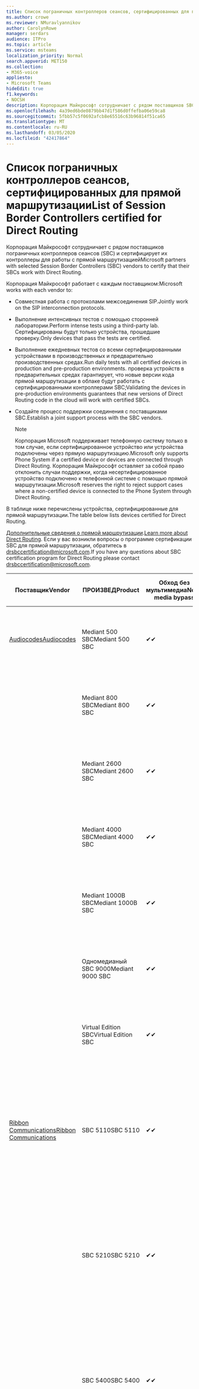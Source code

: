 ```yaml
---
title: Список пограничных контроллеров сеансов, сертифицированных для прямой маршрутизации
ms.author: crowe
ms.reviewer: NMuravlyannikov
author: CarolynRowe
manager: serdars
audience: ITPro
ms.topic: article
ms.service: msteams
localization_priority: Normal
search.appverid: MET150
ms.collection:
- M365-voice
appliesto:
- Microsoft Teams
hideEdit: true
f1.keywords:
- NOCSH
description: Корпорация Майкрософт сотрудничает с рядом поставщиков SBC и сертифицирует их контроллеры для работы с прямой маршрутизацией.
ms.openlocfilehash: 4a39ed6bde0879bb47d1f586d0ffefba06e59ca8
ms.sourcegitcommit: 5fbb57c5f0692afcb8e65516c63b96814f51ca65
ms.translationtype: MT
ms.contentlocale: ru-RU
ms.lasthandoff: 03/05/2020
ms.locfileid: "42417864"
---
```

# <a name="list-of-session-border-controllers-certified-for-direct-routing"></a><span data-ttu-id="6e73f-103">Список пограничных контроллеров сеансов, сертифицированных для прямой маршрутизации</span><span class="sxs-lookup"><span data-stu-id="6e73f-103">List of Session Border Controllers certified for Direct Routing</span></span>

<span data-ttu-id="6e73f-104">Корпорация Майкрософт сотрудничает с рядом поставщиков пограничных контроллеров сеансов (SBC) и сертифицирует их контроллеры для работы с прямой маршрутизацией</span><span class="sxs-lookup"><span data-stu-id="6e73f-104">Microsoft partners with selected Session Border Controllers (SBC) vendors to certify that their SBCs work with Direct Routing.</span></span> 

<span data-ttu-id="6e73f-105">Корпорация Майкрософт работает с каждым поставщиком:</span><span class="sxs-lookup"><span data-stu-id="6e73f-105">Microsoft works with each vendor to:</span></span> 

- <span data-ttu-id="6e73f-106">Совместная работа с протоколами межсоединения SIP.</span><span class="sxs-lookup"><span data-stu-id="6e73f-106">Jointly work on the SIP interconnection protocols.</span></span>
- <span data-ttu-id="6e73f-107">Выполнение интенсивных тестов с помощью сторонней лаборатории.</span><span class="sxs-lookup"><span data-stu-id="6e73f-107">Perform intense tests using a third-party lab.</span></span> <span data-ttu-id="6e73f-108">Сертифицированы будут только устройства, прошедшие проверку.</span><span class="sxs-lookup"><span data-stu-id="6e73f-108">Only devices that pass the tests are certified.</span></span> 
- <span data-ttu-id="6e73f-109">Выполнение ежедневных тестов со всеми сертифицированными устройствами в производственных и предварительно производственных средах.</span><span class="sxs-lookup"><span data-stu-id="6e73f-109">Run daily tests with all certified devices in production and pre-production environments.</span></span> <span data-ttu-id="6e73f-110">проверка устройств в предварительных средах гарантирует, что новые версии кода прямой маршрутизации в облаке будут работать с сертифицированными контроллерами SBC;</span><span class="sxs-lookup"><span data-stu-id="6e73f-110">Validating the devices in pre-production environments guarantees that new versions of Direct Routing code in the cloud will work with certified SBCs.</span></span> 
- <span data-ttu-id="6e73f-111">Создайте процесс поддержки соединения с поставщиками SBC.</span><span class="sxs-lookup"><span data-stu-id="6e73f-111">Establish a joint support process with the SBC vendors.</span></span>


  > [!NOTE]
  > <span data-ttu-id="6e73f-112">Корпорация Microsoft поддерживает телефонную систему только в том случае, если сертифицированное устройство или устройства подключены через прямую маршрутизацию.</span><span class="sxs-lookup"><span data-stu-id="6e73f-112">Microsoft only supports Phone System if a certified device or devices are connected through Direct Routing.</span></span> <span data-ttu-id="6e73f-113">Корпорация Майкрософт оставляет за собой право отклонить случаи поддержки, когда несертифицированное устройство подключено к телефонной системе с помощью прямой маршрутизации.</span><span class="sxs-lookup"><span data-stu-id="6e73f-113">Microsoft reserves the right to reject support cases where a non-certified device is connected to the Phone System through Direct Routing.</span></span> 

<span data-ttu-id="6e73f-114">В таблице ниже перечислены устройства, сертифицированные для прямой маршрутизации.</span><span class="sxs-lookup"><span data-stu-id="6e73f-114">The table below lists devices certified for Direct Routing.</span></span> 

<span data-ttu-id="6e73f-115">[Дополнительные сведения о прямой маршрутизации](https://aka.ms/dr).</span><span class="sxs-lookup"><span data-stu-id="6e73f-115">[Learn more about Direct Routing](https://aka.ms/dr).</span></span> <span data-ttu-id="6e73f-116">Если у вас возникли вопросы о программе сертификации SBC для прямой маршрутизации, обратитесь в drsbccertification@microsoft.com.</span><span class="sxs-lookup"><span data-stu-id="6e73f-116">If you have any questions about SBC certification program for Direct Routing please contact drsbccertification@microsoft.com.</span></span>


|                                                       <span data-ttu-id="6e73f-117">Поставщик</span><span class="sxs-lookup"><span data-stu-id="6e73f-117">Vendor</span></span>                                                        |       <span data-ttu-id="6e73f-118">ПРОИЗВЕД</span><span class="sxs-lookup"><span data-stu-id="6e73f-118">Product</span></span>       | <span data-ttu-id="6e73f-119">Обход без мультимедиа</span><span class="sxs-lookup"><span data-stu-id="6e73f-119">Non-media bypass</span></span> | <span data-ttu-id="6e73f-120">Обход мультимедиа</span><span class="sxs-lookup"><span data-stu-id="6e73f-120">Media bypass</span></span> | <span data-ttu-id="6e73f-121">Версия программного обеспечения</span><span class="sxs-lookup"><span data-stu-id="6e73f-121">Software version</span></span> | <span data-ttu-id="6e73f-122">Проверено с помощью поставщиков E911</span><span class="sxs-lookup"><span data-stu-id="6e73f-122">Validated with E911 providers</span></span> | <span data-ttu-id="6e73f-123">Возможность Елин</span><span class="sxs-lookup"><span data-stu-id="6e73f-123">ELIN capable</span></span>
|---------------------------------------------------------------------------------------------------------------------|---------------------|------------------|--------------|------------------|-----------------|------------------|
| [<span data-ttu-id="6e73f-124">Audiocodes</span><span class="sxs-lookup"><span data-stu-id="6e73f-124">Audiocodes</span></span>](https://www.audiocodes.com/solutions-products/products/products-for-microsoft-365/direct-routing-for-microsoft-teams) |   <span data-ttu-id="6e73f-125">Mediant 500 SBC</span><span class="sxs-lookup"><span data-stu-id="6e73f-125">Mediant 500 SBC</span></span>   |     <span data-ttu-id="6e73f-126">&#10004;</span><span class="sxs-lookup"><span data-stu-id="6e73f-126">&#10004;</span></span>     |   <span data-ttu-id="6e73f-127">&#10004;</span><span class="sxs-lookup"><span data-stu-id="6e73f-127">&#10004;</span></span>    |  <span data-ttu-id="6e73f-128">7.20 а. 250</span><span class="sxs-lookup"><span data-stu-id="6e73f-128">7.20A.250</span></span>   | <ul> <li> <span data-ttu-id="6e73f-129">Маршрутизация динамического расположения пропускной способности</span><span class="sxs-lookup"><span data-stu-id="6e73f-129">Bandwidth Dynamic Location Routing</span></span> </li> </ul>
|                                                                                                                     |   <span data-ttu-id="6e73f-130">Mediant 800 SBC</span><span class="sxs-lookup"><span data-stu-id="6e73f-130">Mediant 800 SBC</span></span>   |     <span data-ttu-id="6e73f-131">&#10004;</span><span class="sxs-lookup"><span data-stu-id="6e73f-131">&#10004;</span></span>     |   <span data-ttu-id="6e73f-132">&#10004;</span><span class="sxs-lookup"><span data-stu-id="6e73f-132">&#10004;</span></span>     |  <span data-ttu-id="6e73f-133">7.20 а. 250</span><span class="sxs-lookup"><span data-stu-id="6e73f-133">7.20A.250</span></span>   |  <ul> <li> [<span data-ttu-id="6e73f-134">Маршрутизация динамического расположения пропускной способности</span><span class="sxs-lookup"><span data-stu-id="6e73f-134">Bandwidth Dynamic Location Routing</span></span>](https://www.bandwidth.com/partners/microsoft-teams-direct-routing) </li> </ul>  |    |
|                                                                                                                     |  <span data-ttu-id="6e73f-135">Mediant 2600 SBC</span><span class="sxs-lookup"><span data-stu-id="6e73f-135">Mediant 2600 SBC</span></span>   |     <span data-ttu-id="6e73f-136">&#10004;</span><span class="sxs-lookup"><span data-stu-id="6e73f-136">&#10004;</span></span>     |   <span data-ttu-id="6e73f-137">&#10004;</span><span class="sxs-lookup"><span data-stu-id="6e73f-137">&#10004;</span></span>    |  <span data-ttu-id="6e73f-138">7.20 а. 250</span><span class="sxs-lookup"><span data-stu-id="6e73f-138">7.20A.250</span></span>   |   <ul> <li> [<span data-ttu-id="6e73f-139">Маршрутизация динамического расположения пропускной способности</span><span class="sxs-lookup"><span data-stu-id="6e73f-139">Bandwidth Dynamic Location Routing</span></span>](https://www.bandwidth.com/partners/microsoft-teams-direct-routing) </li> </ul>  |    |    
|                                                                                                                     |  <span data-ttu-id="6e73f-140">Mediant 4000 SBC</span><span class="sxs-lookup"><span data-stu-id="6e73f-140">Mediant 4000 SBC</span></span>   |     <span data-ttu-id="6e73f-141">&#10004;</span><span class="sxs-lookup"><span data-stu-id="6e73f-141">&#10004;</span></span>     |   <span data-ttu-id="6e73f-142">&#10004;</span><span class="sxs-lookup"><span data-stu-id="6e73f-142">&#10004;</span></span>     |  <span data-ttu-id="6e73f-143">7.20 а. 250</span><span class="sxs-lookup"><span data-stu-id="6e73f-143">7.20A.250</span></span>   |   <ul> <li> [<span data-ttu-id="6e73f-144">Маршрутизация динамического расположения пропускной способности</span><span class="sxs-lookup"><span data-stu-id="6e73f-144">Bandwidth Dynamic Location Routing</span></span>](https://www.bandwidth.com/partners/microsoft-teams-direct-routing) </li> </ul>  |    |    
|                                                                                                                     | <span data-ttu-id="6e73f-145">Mediant 1000B SBC</span><span class="sxs-lookup"><span data-stu-id="6e73f-145">Mediant 1000B  SBC</span></span>  |     <span data-ttu-id="6e73f-146">&#10004;</span><span class="sxs-lookup"><span data-stu-id="6e73f-146">&#10004;</span></span>     |   <span data-ttu-id="6e73f-147">Pending</span><span class="sxs-lookup"><span data-stu-id="6e73f-147">Pending</span></span>     |  <span data-ttu-id="6e73f-148">7.20 а. 250</span><span class="sxs-lookup"><span data-stu-id="6e73f-148">7.20A.250</span></span>  |  <ul> <li> [<span data-ttu-id="6e73f-149">Маршрутизация динамического расположения пропускной способности</span><span class="sxs-lookup"><span data-stu-id="6e73f-149">Bandwidth Dynamic Location Routing</span></span>](https://www.bandwidth.com/partners/microsoft-teams-direct-routing) </li> </ul>  |    |    
|                                                                                                                     | <span data-ttu-id="6e73f-150">Одномедианый SBC 9000</span><span class="sxs-lookup"><span data-stu-id="6e73f-150">Mediant 9000  SBC</span></span>  |     <span data-ttu-id="6e73f-151">&#10004;</span><span class="sxs-lookup"><span data-stu-id="6e73f-151">&#10004;</span></span>     |   <span data-ttu-id="6e73f-152">&#10004;</span><span class="sxs-lookup"><span data-stu-id="6e73f-152">&#10004;</span></span>     |  <span data-ttu-id="6e73f-153">7.20 а. 250</span><span class="sxs-lookup"><span data-stu-id="6e73f-153">7.20A.250</span></span>   | <ul> <li> [<span data-ttu-id="6e73f-154">Маршрутизация динамического расположения пропускной способности</span><span class="sxs-lookup"><span data-stu-id="6e73f-154">Bandwidth Dynamic Location Routing</span></span>](https://www.bandwidth.com/partners/microsoft-teams-direct-routing) </li> </ul>    |    |                                                                       
|                                                                                                                     | <span data-ttu-id="6e73f-155">Virtual Edition SBC</span><span class="sxs-lookup"><span data-stu-id="6e73f-155">Virtual Edition SBC</span></span> |     <span data-ttu-id="6e73f-156">&#10004;</span><span class="sxs-lookup"><span data-stu-id="6e73f-156">&#10004;</span></span>     |   <span data-ttu-id="6e73f-157">&#10004;</span><span class="sxs-lookup"><span data-stu-id="6e73f-157">&#10004;</span></span>     |  <span data-ttu-id="6e73f-158">7.20 а. 250</span><span class="sxs-lookup"><span data-stu-id="6e73f-158">7.20A.250</span></span> |  <ul> <li> [<span data-ttu-id="6e73f-159">Маршрутизация динамического расположения пропускной способности</span><span class="sxs-lookup"><span data-stu-id="6e73f-159">Bandwidth Dynamic Location Routing</span></span>](https://www.bandwidth.com/partners/microsoft-teams-direct-routing) </li> </ul>   |    |    
|  [<span data-ttu-id="6e73f-160">Ribbon Communications</span><span class="sxs-lookup"><span data-stu-id="6e73f-160">Ribbon Communications</span></span>](https://ribboncommunications.com/solutions/enterprise-solutions/microsoft-skype-business)  |      <span data-ttu-id="6e73f-161">SBC 5110</span><span class="sxs-lookup"><span data-stu-id="6e73f-161">SBC 5110</span></span>       |     <span data-ttu-id="6e73f-162">&#10004;</span><span class="sxs-lookup"><span data-stu-id="6e73f-162">&#10004;</span></span>     |   <span data-ttu-id="6e73f-163">&#10004;</span><span class="sxs-lookup"><span data-stu-id="6e73f-163">&#10004;</span></span>    |       <span data-ttu-id="6e73f-164">7,2</span><span class="sxs-lookup"><span data-stu-id="6e73f-164">7.2</span></span>       | <ul> <li> [<span data-ttu-id="6e73f-165">Маршрутизация динамического расположения пропускной способности</span><span class="sxs-lookup"><span data-stu-id="6e73f-165">Bandwidth Dynamic Location Routing</span></span>](https://www.bandwidth.com/partners/microsoft-teams-direct-routing) </li> <li><span data-ttu-id="6e73f-166">Интрадо ЕРС</span><span class="sxs-lookup"><span data-stu-id="6e73f-166">Intrado ERS</span></span> </li> <li><span data-ttu-id="6e73f-167">Интрадо ЕГВ</span><span class="sxs-lookup"><span data-stu-id="6e73f-167">Intrado EGW</span></span></li> <li> <span data-ttu-id="6e73f-168">Красный Небесный высокогоризонтный мобильный</span><span class="sxs-lookup"><span data-stu-id="6e73f-168">Red Sky Horizon Mobility</span></span> </li>  </ul> |   <span data-ttu-id="6e73f-169">Нет</span><span class="sxs-lookup"><span data-stu-id="6e73f-169">No</span></span> |    
|                                                                                                                     |      <span data-ttu-id="6e73f-170">SBC 5210</span><span class="sxs-lookup"><span data-stu-id="6e73f-170">SBC 5210</span></span>       |     <span data-ttu-id="6e73f-171">&#10004;</span><span class="sxs-lookup"><span data-stu-id="6e73f-171">&#10004;</span></span>     |  <span data-ttu-id="6e73f-172">&#10004;</span><span class="sxs-lookup"><span data-stu-id="6e73f-172">&#10004;</span></span>    |       <span data-ttu-id="6e73f-173">7,2</span><span class="sxs-lookup"><span data-stu-id="6e73f-173">7.2</span></span>       |  <ul> <li> [<span data-ttu-id="6e73f-174">Маршрутизация динамического расположения пропускной способности</span><span class="sxs-lookup"><span data-stu-id="6e73f-174">Bandwidth Dynamic Location Routing</span></span>](https://www.bandwidth.com/partners/microsoft-teams-direct-routing) </li> <li><span data-ttu-id="6e73f-175">Интрадо ЕРС</span><span class="sxs-lookup"><span data-stu-id="6e73f-175">Intrado ERS</span></span> </li> <li><span data-ttu-id="6e73f-176">Интрадо ЕГВ</span><span class="sxs-lookup"><span data-stu-id="6e73f-176">Intrado EGW</span></span></li> <li> <span data-ttu-id="6e73f-177">Красный Небесный высокогоризонтный мобильный</span><span class="sxs-lookup"><span data-stu-id="6e73f-177">Red Sky Horizon Mobility</span></span> </li> </ul> | <span data-ttu-id="6e73f-178">Нет</span><span class="sxs-lookup"><span data-stu-id="6e73f-178">No</span></span>   |    
|                                                                                                                     |      <span data-ttu-id="6e73f-179">SBC 5400</span><span class="sxs-lookup"><span data-stu-id="6e73f-179">SBC 5400</span></span>       |     <span data-ttu-id="6e73f-180">&#10004;</span><span class="sxs-lookup"><span data-stu-id="6e73f-180">&#10004;</span></span>     |   <span data-ttu-id="6e73f-181">&#10004;</span><span class="sxs-lookup"><span data-stu-id="6e73f-181">&#10004;</span></span>   |       <span data-ttu-id="6e73f-182">7,2</span><span class="sxs-lookup"><span data-stu-id="6e73f-182">7.2</span></span>       |  <ul> <li> [<span data-ttu-id="6e73f-183">Маршрутизация динамического расположения пропускной способности</span><span class="sxs-lookup"><span data-stu-id="6e73f-183">Bandwidth Dynamic Location Routing</span></span>](https://www.bandwidth.com/partners/microsoft-teams-direct-routing) </li><li><span data-ttu-id="6e73f-184">Интрадо ЕРС</span><span class="sxs-lookup"><span data-stu-id="6e73f-184">Intrado ERS</span></span> </li> <li><span data-ttu-id="6e73f-185">Интрадо ЕГВ</span><span class="sxs-lookup"><span data-stu-id="6e73f-185">Intrado EGW</span></span></li> <li> <span data-ttu-id="6e73f-186">Красный Небесный высокогоризонтный мобильный</span><span class="sxs-lookup"><span data-stu-id="6e73f-186">Red Sky Horizon Mobility</span></span> </li> </ul>  |<span data-ttu-id="6e73f-187">Нет</span><span class="sxs-lookup"><span data-stu-id="6e73f-187">No</span></span>|    
|                                                                                                                     |      <span data-ttu-id="6e73f-188">SBC 7000</span><span class="sxs-lookup"><span data-stu-id="6e73f-188">SBC 7000</span></span>       |     <span data-ttu-id="6e73f-189">&#10004;</span><span class="sxs-lookup"><span data-stu-id="6e73f-189">&#10004;</span></span>     |   <span data-ttu-id="6e73f-190">&#10004;</span><span class="sxs-lookup"><span data-stu-id="6e73f-190">&#10004;</span></span>    |       <span data-ttu-id="6e73f-191">7,2</span><span class="sxs-lookup"><span data-stu-id="6e73f-191">7.2</span></span>       |   <ul> <li> [<span data-ttu-id="6e73f-192">Маршрутизация динамического расположения пропускной способности</span><span class="sxs-lookup"><span data-stu-id="6e73f-192">Bandwidth Dynamic Location Routing</span></span>](https://www.bandwidth.com/partners/microsoft-teams-direct-routing) </li> <li><span data-ttu-id="6e73f-193">Интрадо ЕРС</span><span class="sxs-lookup"><span data-stu-id="6e73f-193">Intrado ERS</span></span> </li> <li><span data-ttu-id="6e73f-194">Интрадо ЕГВ</span><span class="sxs-lookup"><span data-stu-id="6e73f-194">Intrado EGW</span></span></li> <li> <span data-ttu-id="6e73f-195">Красный Небесный высокогоризонтный мобильный</span><span class="sxs-lookup"><span data-stu-id="6e73f-195">Red Sky Horizon Mobility</span></span> </li> </ul> |  <span data-ttu-id="6e73f-196">Нет</span><span class="sxs-lookup"><span data-stu-id="6e73f-196">No</span></span>  |    
|                                                                                                                     |       <span data-ttu-id="6e73f-197">SBC SWe</span><span class="sxs-lookup"><span data-stu-id="6e73f-197">SBC SWe</span></span>       |     <span data-ttu-id="6e73f-198">&#10004;</span><span class="sxs-lookup"><span data-stu-id="6e73f-198">&#10004;</span></span>     |   <span data-ttu-id="6e73f-199">&#10004;</span><span class="sxs-lookup"><span data-stu-id="6e73f-199">&#10004;</span></span>   |       <span data-ttu-id="6e73f-200">7,2</span><span class="sxs-lookup"><span data-stu-id="6e73f-200">7.2</span></span>       |   <ul> <li> [<span data-ttu-id="6e73f-201">Маршрутизация динамического расположения пропускной способности</span><span class="sxs-lookup"><span data-stu-id="6e73f-201">Bandwidth Dynamic Location Routing</span></span>](https://www.bandwidth.com/partners/microsoft-teams-direct-routing) </li> <li><span data-ttu-id="6e73f-202">Интрадо ЕРС</span><span class="sxs-lookup"><span data-stu-id="6e73f-202">Intrado ERS</span></span> </li> <li><span data-ttu-id="6e73f-203">Интрадо ЕГВ</span><span class="sxs-lookup"><span data-stu-id="6e73f-203">Intrado EGW</span></span></li> <li> <span data-ttu-id="6e73f-204">Красный Небесный высокогоризонтный мобильный</span><span class="sxs-lookup"><span data-stu-id="6e73f-204">Red Sky Horizon Mobility</span></span> </li> </ul> |   <span data-ttu-id="6e73f-205">Нет</span><span class="sxs-lookup"><span data-stu-id="6e73f-205">No</span></span> |    
|                                                                                                                     |      <span data-ttu-id="6e73f-206">SBC 1000</span><span class="sxs-lookup"><span data-stu-id="6e73f-206">SBC 1000</span></span>       |     <span data-ttu-id="6e73f-207">&#10004;</span><span class="sxs-lookup"><span data-stu-id="6e73f-207">&#10004;</span></span>     |   <span data-ttu-id="6e73f-208">&#10004;</span><span class="sxs-lookup"><span data-stu-id="6e73f-208">&#10004;</span></span>    |      <span data-ttu-id="6e73f-209">8.0.3 (сборка 537)</span><span class="sxs-lookup"><span data-stu-id="6e73f-209">8.0.3 (build 537)</span></span>     |  <ul> <li> [<span data-ttu-id="6e73f-210">Маршрутизация динамического расположения пропускной способности</span><span class="sxs-lookup"><span data-stu-id="6e73f-210">Bandwidth Dynamic Location Routing</span></span>](https://www.bandwidth.com/partners/microsoft-teams-direct-routing) </li> <li> <span data-ttu-id="6e73f-211">Интрадо ЕРС</span><span class="sxs-lookup"><span data-stu-id="6e73f-211">Intrado ERS</span></span> </li> <li><span data-ttu-id="6e73f-212">Интрадо ЕГВ</span><span class="sxs-lookup"><span data-stu-id="6e73f-212">Intrado EGW</span></span> </li> <li> <span data-ttu-id="6e73f-213">Красный Небесный высокогоризонтный мобильный</span><span class="sxs-lookup"><span data-stu-id="6e73f-213">Red Sky Horizon Mobility</span></span> </li> </ul>   |    <span data-ttu-id="6e73f-214">Да</span><span class="sxs-lookup"><span data-stu-id="6e73f-214">Yes</span></span>     |    
|                                                                                                                     |      <span data-ttu-id="6e73f-215">SBC 2000</span><span class="sxs-lookup"><span data-stu-id="6e73f-215">SBC 2000</span></span>       |     <span data-ttu-id="6e73f-216">&#10004;</span><span class="sxs-lookup"><span data-stu-id="6e73f-216">&#10004;</span></span>     |   <span data-ttu-id="6e73f-217">&#10004;</span><span class="sxs-lookup"><span data-stu-id="6e73f-217">&#10004;</span></span>   |     <span data-ttu-id="6e73f-218">8.0.3 (сборка 537)</span><span class="sxs-lookup"><span data-stu-id="6e73f-218">8.0.3 (build 537)</span></span>     |  <ul> <li>[<span data-ttu-id="6e73f-219">Маршрутизация динамического расположения пропускной способности</span><span class="sxs-lookup"><span data-stu-id="6e73f-219">Bandwidth Dynamic Location Routing</span></span>](https://www.bandwidth.com/partners/microsoft-teams-direct-routing) </li> <li> <span data-ttu-id="6e73f-220">Интрадо ЕРС</span><span class="sxs-lookup"><span data-stu-id="6e73f-220">Intrado ERS</span></span> </li> <li><span data-ttu-id="6e73f-221">Интрадо ЕГВ</span><span class="sxs-lookup"><span data-stu-id="6e73f-221">Intrado EGW</span></span> </li> <li> <span data-ttu-id="6e73f-222">Красный Небесный высокогоризонтный мобильный</span><span class="sxs-lookup"><span data-stu-id="6e73f-222">Red Sky Horizon Mobility</span></span> </li> </ul>   |     <span data-ttu-id="6e73f-223">Да</span><span class="sxs-lookup"><span data-stu-id="6e73f-223">Yes</span></span>      |    
|                                                                                                                     |    <span data-ttu-id="6e73f-224">SBC SWe Lite</span><span class="sxs-lookup"><span data-stu-id="6e73f-224">SBC SWe Lite</span></span>     |     <span data-ttu-id="6e73f-225">&#10004;</span><span class="sxs-lookup"><span data-stu-id="6e73f-225">&#10004;</span></span>     |  <span data-ttu-id="6e73f-226">&#10004;</span><span class="sxs-lookup"><span data-stu-id="6e73f-226">&#10004;</span></span>    |      <span data-ttu-id="6e73f-227">8.0.3 (сборка 216)</span><span class="sxs-lookup"><span data-stu-id="6e73f-227">8.0.3 (build 216)</span></span>    |  <ul> <li> [<span data-ttu-id="6e73f-228">Маршрутизация динамического расположения пропускной способности</span><span class="sxs-lookup"><span data-stu-id="6e73f-228">Bandwidth Dynamic Location Routing</span></span>](https://www.bandwidth.com/partners/microsoft-teams-direct-routing) </li> <li> <span data-ttu-id="6e73f-229">Интрадо ЕРС</span><span class="sxs-lookup"><span data-stu-id="6e73f-229">Intrado ERS</span></span> </li> <li><span data-ttu-id="6e73f-230">Интрадо ЕГВ</span><span class="sxs-lookup"><span data-stu-id="6e73f-230">Intrado EGW</span></span> </li> <li> <span data-ttu-id="6e73f-231">Красный Небесный высокогоризонтный мобильный</span><span class="sxs-lookup"><span data-stu-id="6e73f-231">Red Sky Horizon Mobility</span></span> </li> </ul>    |     <span data-ttu-id="6e73f-232">Да</span><span class="sxs-lookup"><span data-stu-id="6e73f-232">Yes</span></span>      |   
| | <span data-ttu-id="6e73f-233">Серия еджемарк</span><span class="sxs-lookup"><span data-stu-id="6e73f-233">Edgemarc Series</span></span> |  <span data-ttu-id="6e73f-234">&#10004;</span><span class="sxs-lookup"><span data-stu-id="6e73f-234">&#10004;</span></span> | | <span data-ttu-id="6e73f-235">15.6.1</span><span class="sxs-lookup"><span data-stu-id="6e73f-235">15.6.1</span></span> | 
|                     [<span data-ttu-id="6e73f-236">Thinktel</span><span class="sxs-lookup"><span data-stu-id="6e73f-236">Thinktel</span></span>](https://www.thinktel.ca/services/think-365/think-365-overview/)                      |    <span data-ttu-id="6e73f-237">Think 365 SBC</span><span class="sxs-lookup"><span data-stu-id="6e73f-237">Think 365 SBC</span></span>    |     <span data-ttu-id="6e73f-238">&#10004;</span><span class="sxs-lookup"><span data-stu-id="6e73f-238">&#10004;</span></span>     |        <span data-ttu-id="6e73f-239">Pending</span><span class="sxs-lookup"><span data-stu-id="6e73f-239">Pending</span></span>   |       <span data-ttu-id="6e73f-240">V1.4</span><span class="sxs-lookup"><span data-stu-id="6e73f-240">V1.4</span></span>       |     |    |    
|                     [<span data-ttu-id="6e73f-241">Oracle</span><span class="sxs-lookup"><span data-stu-id="6e73f-241">Oracle</span></span>](https://www.oracle.com/industries/communications/enterprise-session-border-controller/microsoft.html)                      |    <span data-ttu-id="6e73f-242">AP 1100</span><span class="sxs-lookup"><span data-stu-id="6e73f-242">AP 1100</span></span>      |    <span data-ttu-id="6e73f-243">&#10004;</span><span class="sxs-lookup"><span data-stu-id="6e73f-243">&#10004;</span></span>     |    <span data-ttu-id="6e73f-244">&#10004;</span><span class="sxs-lookup"><span data-stu-id="6e73f-244">&#10004;</span></span>    |   <span data-ttu-id="6e73f-245">8.3.0.0.1</span><span class="sxs-lookup"><span data-stu-id="6e73f-245">8.3.0.0.1</span></span> |   <ul> <li> [<span data-ttu-id="6e73f-246">Маршрутизация динамического расположения пропускной способности</span><span class="sxs-lookup"><span data-stu-id="6e73f-246">Bandwidth Dynamic Location Routing</span></span>](https://www.bandwidth.com/partners/microsoft-teams-direct-routing) </li>  <li> <span data-ttu-id="6e73f-247">Интрадо ЕРС</span><span class="sxs-lookup"><span data-stu-id="6e73f-247">Intrado ERS</span></span> </li> <li><span data-ttu-id="6e73f-248">Интрадо ЕГВ</span><span class="sxs-lookup"><span data-stu-id="6e73f-248">Intrado EGW</span></span> </li> </ul>   |    |    
|                                                                                                                    |    <span data-ttu-id="6e73f-249">AP 3900</span><span class="sxs-lookup"><span data-stu-id="6e73f-249">AP 3900</span></span>           |    <span data-ttu-id="6e73f-250">&#10004;</span><span class="sxs-lookup"><span data-stu-id="6e73f-250">&#10004;</span></span>     |    <span data-ttu-id="6e73f-251">&#10004;</span><span class="sxs-lookup"><span data-stu-id="6e73f-251">&#10004;</span></span>   |   <span data-ttu-id="6e73f-252">8.3.0.0.1</span><span class="sxs-lookup"><span data-stu-id="6e73f-252">8.3.0.0.1</span></span>  |  <ul> <li> [<span data-ttu-id="6e73f-253">Маршрутизация динамического расположения пропускной способности</span><span class="sxs-lookup"><span data-stu-id="6e73f-253">Bandwidth Dynamic Location Routing</span></span>](https://www.bandwidth.com/partners/microsoft-teams-direct-routing) </li>  <li> <span data-ttu-id="6e73f-254">Интрадо ЕРС</span><span class="sxs-lookup"><span data-stu-id="6e73f-254">Intrado ERS</span></span> </li> <li><span data-ttu-id="6e73f-255">Интрадо ЕГВ</span><span class="sxs-lookup"><span data-stu-id="6e73f-255">Intrado EGW</span></span> </li> </ul>  |    |    
|                                                                                                                    |      <span data-ttu-id="6e73f-256">AP 4600</span><span class="sxs-lookup"><span data-stu-id="6e73f-256">AP 4600</span></span>         |    <span data-ttu-id="6e73f-257">&#10004;</span><span class="sxs-lookup"><span data-stu-id="6e73f-257">&#10004;</span></span>   |    <span data-ttu-id="6e73f-258">&#10004;</span><span class="sxs-lookup"><span data-stu-id="6e73f-258">&#10004;</span></span>     |     <span data-ttu-id="6e73f-259">8.3.0.0.1</span><span class="sxs-lookup"><span data-stu-id="6e73f-259">8.3.0.0.1</span></span>  |   <ul> <li> [<span data-ttu-id="6e73f-260">Маршрутизация динамического расположения пропускной способности</span><span class="sxs-lookup"><span data-stu-id="6e73f-260">Bandwidth Dynamic Location Routing</span></span>](https://www.bandwidth.com/partners/microsoft-teams-direct-routing) </li>  <li> <span data-ttu-id="6e73f-261">Интрадо ЕРС</span><span class="sxs-lookup"><span data-stu-id="6e73f-261">Intrado ERS</span></span> </li> <li><span data-ttu-id="6e73f-262">Интрадо ЕГВ</span><span class="sxs-lookup"><span data-stu-id="6e73f-262">Intrado EGW</span></span> </li> </ul>  |    |    
|                                                                                                                    |      <span data-ttu-id="6e73f-263">AP 6300</span><span class="sxs-lookup"><span data-stu-id="6e73f-263">AP 6300</span></span>         |    <span data-ttu-id="6e73f-264">&#10004;</span><span class="sxs-lookup"><span data-stu-id="6e73f-264">&#10004;</span></span>   |    <span data-ttu-id="6e73f-265">&#10004;</span><span class="sxs-lookup"><span data-stu-id="6e73f-265">&#10004;</span></span>     |     <span data-ttu-id="6e73f-266">8.3.0.0.1</span><span class="sxs-lookup"><span data-stu-id="6e73f-266">8.3.0.0.1</span></span>  |  <ul> <li> [<span data-ttu-id="6e73f-267">Маршрутизация динамического расположения пропускной способности</span><span class="sxs-lookup"><span data-stu-id="6e73f-267">Bandwidth Dynamic Location Routing</span></span>](https://www.bandwidth.com/partners/microsoft-teams-direct-routing) </li> <li> <span data-ttu-id="6e73f-268">Интрадо ЕРС</span><span class="sxs-lookup"><span data-stu-id="6e73f-268">Intrado ERS</span></span> </li> <li><span data-ttu-id="6e73f-269">Интрадо ЕГВ</span><span class="sxs-lookup"><span data-stu-id="6e73f-269">Intrado EGW</span></span> </li> </ul>   |    |    
|                                                                                                                   |      <span data-ttu-id="6e73f-270">AP 6350</span><span class="sxs-lookup"><span data-stu-id="6e73f-270">AP 6350</span></span>           |    <span data-ttu-id="6e73f-271">&#10004;</span><span class="sxs-lookup"><span data-stu-id="6e73f-271">&#10004;</span></span>   |    <span data-ttu-id="6e73f-272">&#10004;</span><span class="sxs-lookup"><span data-stu-id="6e73f-272">&#10004;</span></span>    |     <span data-ttu-id="6e73f-273">8.3.0.0.1</span><span class="sxs-lookup"><span data-stu-id="6e73f-273">8.3.0.0.1</span></span>  |   <ul> <li> [<span data-ttu-id="6e73f-274">Маршрутизация динамического расположения пропускной способности</span><span class="sxs-lookup"><span data-stu-id="6e73f-274">Bandwidth Dynamic Location Routing</span></span>](https://www.bandwidth.com/partners/microsoft-teams-direct-routing) </li> <li> <span data-ttu-id="6e73f-275">Интрадо ЕРС</span><span class="sxs-lookup"><span data-stu-id="6e73f-275">Intrado ERS</span></span> </li> <li><span data-ttu-id="6e73f-276">Интрадо ЕГВ</span><span class="sxs-lookup"><span data-stu-id="6e73f-276">Intrado EGW</span></span> </li> </ul>  |    |                                            
|                                                                                                                    |      <span data-ttu-id="6e73f-277">VME</span><span class="sxs-lookup"><span data-stu-id="6e73f-277">VME</span></span>           |    <span data-ttu-id="6e73f-278">&#10004;</span><span class="sxs-lookup"><span data-stu-id="6e73f-278">&#10004;</span></span>    |    <span data-ttu-id="6e73f-279">&#10004;</span><span class="sxs-lookup"><span data-stu-id="6e73f-279">&#10004;</span></span>    |     <span data-ttu-id="6e73f-280">8.3.0.0.1</span><span class="sxs-lookup"><span data-stu-id="6e73f-280">8.3.0.0.1</span></span>   |   <ul> <li> [<span data-ttu-id="6e73f-281">Маршрутизация динамического расположения пропускной способности</span><span class="sxs-lookup"><span data-stu-id="6e73f-281">Bandwidth Dynamic Location Routing</span></span>](https://www.bandwidth.com/partners/microsoft-teams-direct-routing) </li> <li> <span data-ttu-id="6e73f-282">Интрадо ЕРС</span><span class="sxs-lookup"><span data-stu-id="6e73f-282">Intrado ERS</span></span> </li> <li><span data-ttu-id="6e73f-283">Интрадо ЕГВ</span><span class="sxs-lookup"><span data-stu-id="6e73f-283">Intrado EGW</span></span> </li> </ul>   |    |    
|                     [<span data-ttu-id="6e73f-284">TE-SYSTEMS</span><span class="sxs-lookup"><span data-stu-id="6e73f-284">TE-SYSTEMS</span></span>](https://www.anynode.de/anynode-and-microsoft-teams/)                               |     <span data-ttu-id="6e73f-285">anynode</span><span class="sxs-lookup"><span data-stu-id="6e73f-285">anynode</span></span>         |     <span data-ttu-id="6e73f-286">&#10004;</span><span class="sxs-lookup"><span data-stu-id="6e73f-286">&#10004;</span></span>   |  <span data-ttu-id="6e73f-287">&#10004;</span><span class="sxs-lookup"><span data-stu-id="6e73f-287">&#10004;</span></span>   |      <span data-ttu-id="6e73f-288">V3.16.2</span><span class="sxs-lookup"><span data-stu-id="6e73f-288">v3.16.2</span></span>      |     |    |    


<span data-ttu-id="6e73f-289">В таблице ниже перечислены устройства, которые проверяются на совместимость между прямыми маршрутизацией и аналоговыми устройствами.</span><span class="sxs-lookup"><span data-stu-id="6e73f-289">The following table lists devices that are verified for interoperability between Direct Routing and Analog Devices.</span></span>

|                                                       <span data-ttu-id="6e73f-290">Поставщик</span><span class="sxs-lookup"><span data-stu-id="6e73f-290">Vendor</span></span>                                                        |       <span data-ttu-id="6e73f-291">ПРОИЗВЕД</span><span class="sxs-lookup"><span data-stu-id="6e73f-291">Product</span></span>       | <span data-ttu-id="6e73f-292">Явил</span><span class="sxs-lookup"><span data-stu-id="6e73f-292">Verified</span></span>
|---------------------------------------------------------------------------------------------------------------------|---------------------|------------------|
| [<span data-ttu-id="6e73f-293">Audiocodes</span><span class="sxs-lookup"><span data-stu-id="6e73f-293">Audiocodes</span></span>](https://www.audiocodes.com/solutions-products/products/products-for-microsoft-365/direct-routing-for-microsoft-teams) |   [<span data-ttu-id="6e73f-294">ATA-1</span><span class="sxs-lookup"><span data-stu-id="6e73f-294">ATA-1</span></span>](https://www.audiocodes.com/media/2373/mp-1xx-and-mp-124-datasheet.pdf)   |     <span data-ttu-id="6e73f-295">&#10004;</span><span class="sxs-lookup"><span data-stu-id="6e73f-295">&#10004;</span></span>     |

<span data-ttu-id="6e73f-296">Чтобы придать нам отзыв о работе с продуктами, например идеи для новых функций, ознакомьтесь с разметкой [UserVoice](https://microsoftteams.uservoice.com) о сертификации, предоставленной основной версией.</span><span class="sxs-lookup"><span data-stu-id="6e73f-296">To give us product feedback about Teams, such as ideas for new features, see [Uservoice](https://microsoftteams.uservoice.com) Note the certification granted to a major version.</span></span> <span data-ttu-id="6e73f-297">Это означает, что поддерживается микропрограмма с любым числом в микропрограмме SBC, следующей за основной версией.</span><span class="sxs-lookup"><span data-stu-id="6e73f-297">That means that firmware with any number in the SBC firmware following the major version is supported.</span></span>
